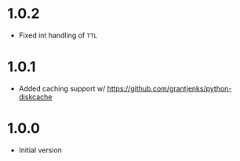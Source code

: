 # 1.0.2
* Fixed int handling of `TTL`

# 1.0.1
* Added caching support w/ https://github.com/grantjenks/python-diskcache

# 1.0.0
* Initial version
